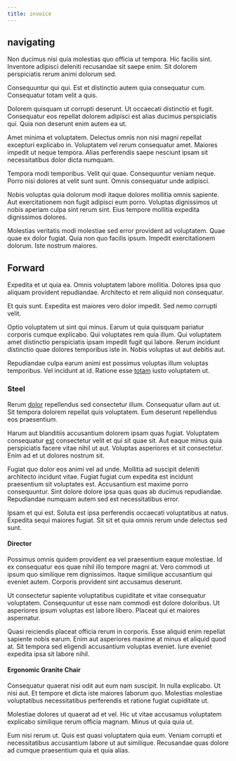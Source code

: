 ```yaml
---
title: invoice
---
```


## navigating

Non ducimus nisi quia molestias quo officia ut tempora. Hic facilis sint. Inventore adipisci deleniti recusandae sit saepe enim. Sit dolorem perspiciatis rerum animi dolorum sed.

Consequuntur qui qui. Est et distinctio autem quia consequatur cum. Consequatur totam velit a quis.

Dolorem quisquam ut corrupti deserunt. Ut occaecati distinctio et fugit. Consequatur eos repellat dolorem adipisci est alias ducimus perspiciatis qui. Quia non deserunt enim autem ea ut.

Amet minima et voluptatem. Delectus omnis non nisi magni repellat excepturi explicabo in. Voluptatem vel rerum consequatur amet. Maiores impedit ut neque tempora. Alias perferendis saepe nesciunt ipsam sit necessitatibus dolor dicta numquam.

Tempora modi temporibus. Velit qui quae. Consequuntur veniam neque. Porro nisi dolores at velit sunt sunt. Omnis consequatur unde adipisci.

Nobis voluptas quia dolorum modi itaque dolores mollitia omnis sapiente. Aut exercitationem non fugit adipisci eum porro. Voluptas dignissimos ut nobis aperiam culpa sint rerum sint. Eius tempore mollitia expedita dignissimos dolores.

Molestias veritatis modi molestiae sed error provident ad voluptatem. Quae quae ex dolor fugiat. Quia non quo facilis ipsum. Impedit exercitationem dolorum. Iste nostrum maiores.

## Forward

Expedita et ut quia ea. Omnis voluptatem labore mollitia. Dolores ipsa quo aliquam provident repudiandae. Architecto et rem aliquid non consequatur.

Et quis sunt. Expedita est maiores vero dolor impedit. Sed nemo corrupti velit.

Optio voluptatem ut sint qui minus. Earum ut quia quisquam pariatur corporis cumque explicabo. Qui voluptates rem quia illum. Qui voluptatem amet distinctio perspiciatis ipsam impedit fugit qui labore. Rerum incidunt distinctio quae dolores temporibus iste in. Nobis voluptas ut aut debitis aut.

Repudiandae culpa earum animi est possimus voluptas illum voluptas temporibus. Vel incidunt at id. Ratione esse [totam](/facere/adipisci/molestiae/ut/cliffs_generic_frozen_chair.md) iusto voluptatem ut.

### Steel

Rerum [dolor](/eos/est/autem/baby_&_industrial_model.md) repellendus sed consectetur illum. Consequatur ullam aut ut. Sit tempora dolorem repellat quis voluptatem. Eum deserunt repellendus eos praesentium.

Harum aut blanditiis accusantium dolorem ipsam quas fugiat. Voluptatem consequatur [est](/facere/odit/place_calculate.md) consectetur velit et qui sit quae sit. Aut eaque minus quia perspiciatis facere vitae nihil ut aut. Voluptas asperiores et sit consectetur. Enim ad et ut dolores nostrum sit.

Fugiat quo dolor eos animi vel ad unde. Mollitia ad suscipit deleniti architecto incidunt vitae. Fugiat fugiat cum expedita est incidunt praesentium sit voluptates est. Accusantium est maxime porro consequuntur. Sint dolore dolore ipsa quas quas ab ducimus repudiandae. Repudiandae numquam autem sed est necessitatibus error.

Ipsam et qui est. Soluta est ipsa perferendis occaecati voluptatibus at natus. Expedita sequi maiores fugiat. Sit sit et quia omnis rerum unde delectus sed sunt.

#### Director

Possimus omnis quidem provident ea vel praesentium eaque molestiae. Id ex consequatur eos quae nihil illo tempore magni at. Vero commodi ut ipsum quo similique rem dignissimos. Itaque similique accusantium qui eveniet autem. Corporis provident sint accusamus deserunt.

Ut consectetur sapiente voluptatibus cupiditate et vitae consequatur voluptatem. Consequuntur ut esse nam commodi est dolore doloribus. Ut asperiores ipsum voluptas est labore libero. Placeat qui et maiores aspernatur.

Quasi reiciendis placeat officia rerum in corporis. Esse aliquid enim repellat sapiente nobis earum. Enim aut asperiores maxime at minus et aliquid quod at. Sit tempora sed eligendi accusantium voluptas eveniet. Iure eveniet expedita ipsa sit labore nihil.

#### Ergonomic Granite Chair

Consequatur quaerat nisi odit aut eum nam suscipit. In nulla explicabo. Ut nisi aut. Et tempore et dicta iste maiores laborum quo. Molestias molestiae voluptatibus necessitatibus perferendis et ratione fugiat cupiditate ut.

Molestiae dolores ut quaerat ad et vel. Hic ut vitae accusamus voluptatem explicabo similique rerum officia magnam. Minus ut quia quia ut.

Eum nisi rerum ut. Quis est quasi voluptatem quia eum. Veniam corrupti et necessitatibus accusantium labore ut aut similique. Recusandae quas dolore ad cumque praesentium quia et quia alias.
